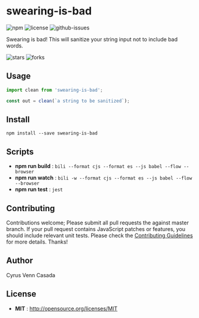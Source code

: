 # swearing-is-bad

![npm](https://img.shields.io/npm/v/swearing-is-bad.svg) ![license](https://img.shields.io/npm/l/swearing-is-bad.svg) ![github-issues](https://img.shields.io/github/issues/cvpcasada/swearing-is-bad.svg)

Swearing is bad! This will sanitize your string input not to include bad words.

![stars](https://img.shields.io/github/stars/cvpcasada/swearing-is-bad.svg)
![forks](https://img.shields.io/github/forks/cvpcasada/swearing-is-bad.svg)

## Usage
```javascript
import clean from 'swearing-is-bad';

const out = clean(`a string to be sanitized`);

```

## Install

`npm install --save swearing-is-bad`


## Scripts

 - **npm run build** : `bili --format cjs --format es --js babel --flow --browser`
 - **npm run watch** : `bili -w --format cjs --format es --js babel --flow --browser`
 - **npm run test** : `jest`

## Contributing

Contributions welcome; Please submit all pull requests the against master branch. If your pull request contains JavaScript patches or features, you should include relevant unit tests. Please check the [Contributing Guidelines](contributng.md) for more details. Thanks!

## Author

Cyrus Venn Casada

## License

 - **MIT** : http://opensource.org/licenses/MIT
